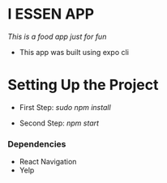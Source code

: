 # I ESSEN APP 

_This is a food app just for fun_

* This app was built using expo cli

# Setting Up the Project
* First Step: 
_sudo npm install_

* Second Step:
_npm start_

### Dependencies 
* React Navigation 
* Yelp